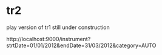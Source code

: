 tr2
===
play version of tr1
still under construction


http://localhost:9000/instrument?strtDate=01/01/2012&endDate=31/03/2012&category=AUTO

